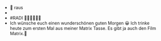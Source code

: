- 🤚 raus
- 
- #RADI 🤩🤩🤩🤯🤯🤯
- Ich wünsche euch einen wunderschönen guten Morgen 😀 Ich trinke heute zum ersten Mal aus meiner Matrix Tasse. Es gibt ja auch den Film Matrix.🤗
